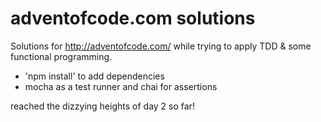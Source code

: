 # adventofcode.com solutions

Solutions for http://adventofcode.com/ while trying to apply TDD & some functional programming.

  - 'npm install' to add dependencies
  - mocha as a test runner and chai for assertions

reached the dizzying heights of day 2 so far!